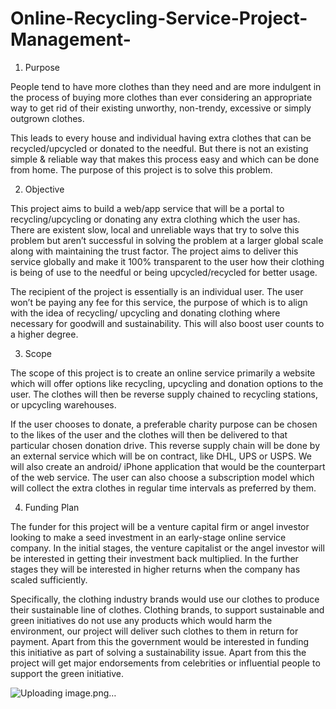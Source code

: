 # Online-Recycling-Service-Project-Management-

1.	Purpose 

People tend to have more clothes than they need and are more indulgent in the process of buying more clothes than ever considering an appropriate way to get rid of their existing unworthy, non-trendy, excessive or simply outgrown clothes. 

This leads to every house and individual having extra clothes that can be recycled/upcycled or donated to the needful. But there is not an existing simple & reliable way that makes this process easy and which can be done from home. The purpose of this project is to solve this problem.

2.	Objective

This project aims to build a web/app service that will be a portal to recycling/upcycling or donating any extra clothing which the user has. There are existent slow, local and unreliable ways that try to solve this problem but aren’t successful in solving the problem at a larger global scale along with maintaining the trust factor. The project aims to deliver this service globally and make it 100% transparent to the user how their clothing is being of use to the needful or being upcycled/recycled for better usage. 

The recipient of the project is essentially is an individual user. The user won’t be paying any fee for this service, the purpose of which is to align with the idea of recycling/ upcycling and donating clothing where necessary for goodwill and sustainability. This will also boost user counts to a higher degree.

3.	Scope

The scope of this project is to create an online service primarily a website which will offer options like recycling, upcycling and donation options to the user. The clothes will then be reverse supply chained to recycling stations, or upcycling warehouses. 

If the user chooses to donate, a preferable charity purpose can be chosen to the likes of the user and the clothes will then be delivered to that particular chosen donation drive. This reverse supply chain will be done by an external service which will be on contract, like DHL, UPS or USPS. We will also create an android/ iPhone application that would be the counterpart of the web service. The user can also choose a subscription model which will collect the extra clothes in regular time intervals as preferred by them. 

4.	Funding Plan

The funder for this project will be a venture capital firm or angel investor looking to make a seed investment in an early-stage online service company. In the initial stages, the venture capitalist or the angel investor will be interested in getting their investment back multiplied. In the further stages they will be interested in higher returns when the company has scaled sufficiently. 

Specifically, the clothing industry brands would use our clothes to produce their sustainable line of clothes. Clothing brands, to support sustainable and green initiatives do not use any products which would harm the environment, our project will deliver such clothes to them in return for payment. Apart from this the government would be interested in funding this initiative as part of solving a sustainability issue. Apart from this the project will get major endorsements from celebrities or influential people to support the green initiative. 

![Uploading image.png…]()
